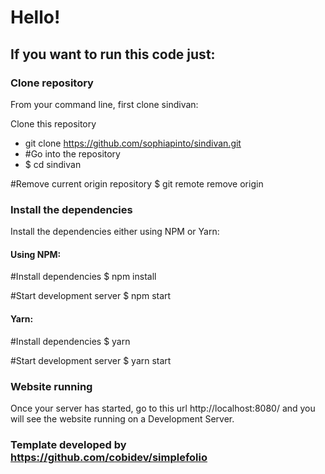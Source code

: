 # Hello!

## If you want to run this code just:

### Clone repository

From your command line, first clone sindivan:

Clone this repository

- git clone https://github.com/sophiapinto/sindivan.git
- #Go into the repository
- $ cd sindivan

#Remove current origin repository
$ git remote remove origin


### Install the dependencies

Install the dependencies either using NPM or Yarn:

#### Using NPM:

#Install dependencies
$ npm install

#Start development server
$ npm start


#### Yarn:

#Install dependencies
$ yarn

#Start development server
$ yarn start

### Website running

Once your server has started, go to this url http://localhost:8080/ and you will see the website running on a Development Server.



### Template developed by https://github.com/cobidev/simplefolio
